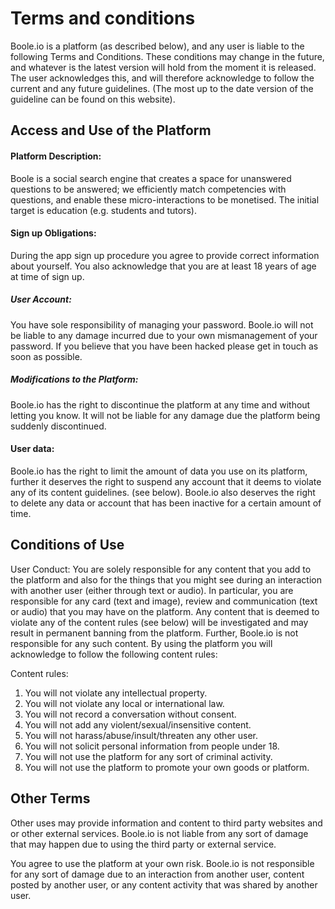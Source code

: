 # Terms and conditions

Boole.io is a platform (as described below), and any user is liable to the following Terms and Conditions. 
These conditions may change in the future, and whatever is the latest version will hold from the moment it is released. 
The user acknowledges this, and will therefore acknowledge to follow the current and any future guidelines. 
(The most up to the date version of the guideline can be found on this website).

## Access and Use of the Platform

#### Platform Description: 
Boole is a social search engine that creates a space for unanswered questions to be answered; we efficiently match competencies with questions, 
and enable these micro-interactions to be monetised. The initial target is education (e.g. students and tutors).

#### Sign up Obligations: 

During the app sign up procedure you agree to provide correct information about yourself. 
You also acknowledge that you are at least 18 years of age at time of sign up.

##### User Account: 
You have sole responsibility of managing your password. Boole.io will not be liable to any damage incurred due to your own mismanagement of your password. 
If you believe that you have been hacked please get in touch as soon as possible. 

##### Modifications to the Platform: 
Boole.io has the right to discontinue the platform at any time and without letting you know. 
It will not be liable for any damage due the platform being suddenly discontinued.

#### User data: 
Boole.io has the right to limit the amount of data you use on its platform, 
further it deserves the right to suspend any account that it deems to violate any of its content guidelines. (see below). 
Boole.io also deserves the right to delete any data or account that has been inactive for a certain amount of time.

## Conditions of Use

User Conduct: You are solely responsible for any content that you add to the platform and also for the things that you might see 
during an interaction with another user (either through text or audio). In particular, you are responsible for any card (text and image), 
review and communication (text or audio) that you may have on the platform. Any content that is deemed to violate any of 
the content rules (see below) will be investigated and may result in permanent banning from the platform. 
Further, Boole.io is not responsible for any such content. By using the platform you will acknowledge to follow the following content rules:


Content rules:
1. You will not violate any intellectual property.
2. You will not violate any local or international law.
3. You will not record a conversation without consent.
4. You will not add any violent/sexual/insensitive content.
5. You will not harass/abuse/insult/threaten any other user.
6. You will not solicit personal information from people under 18.
7. You will not use the platform for any sort of criminal activity.
8. You will not use the platform to promote your own goods or platform.

## Other Terms

Other uses may provide information and content to third party websites and or other external services. 
Boole.io is not liable from any sort of damage that may happen due to using the third party or external service. 

You agree to use the platform at your own risk. Boole.io is not responsible for any sort of damage due to an interaction from another user, 
content posted by another user, or any content activity that was shared by another user.

